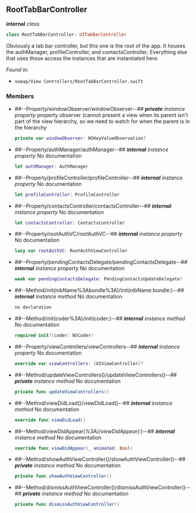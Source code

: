 ## RootTabBarController

**internal** *class*

```swift
class RootTabBarController: UITabBarController
```

Obviously a tab bar controller, but this one is the root of the app. It houses the authManager, profileController,
and contactsController; Everything else that uses those access the instances that are instantiated here.



*Found in:*

* `swaap/View Controllers/RootTabBarController.swift`


### Members



* ##--Property/windowObserver/windowObserver--##
	***private*** *instance property*
	property observer (cannot present a view when its parent isn't part of the view hierarchy, so we need to watch
	for when the parent is in the hierarchy
	```swift
	private var windowObserver: NSKeyValueObservation?
	```

* ##--Property/authManager/authManager--##
	***internal*** *instance property*
	No documentation
	```swift
	let authManager: AuthManager
	```

* ##--Property/profileController/profileController--##
	***internal*** *instance property*
	No documentation
	```swift
	let profileController: ProfileController
	```

* ##--Property/contactsController/contactsController--##
	***internal*** *instance property*
	No documentation
	```swift
	let contactsController: ContactsController
	```

* ##--Property/rootAuthVC/rootAuthVC--##
	***internal*** *instance property*
	No documentation
	```swift
	lazy var rootAuthVC: RootAuthViewController
	```

* ##--Property/pendingContactsDelegate/pendingContactsDelegate--##
	***internal*** *instance property*
	No documentation
	```swift
	weak var pendingContactsDelegate: PendingContactsUpdateDelegate?
	```

* ##--Method/init(nibName%3Abundle%3A)/init(nibName:bundle:)--##
	***internal*** *instance method*
	No documentation
	```swift
	no declaration
	```

* ##--Method/init(coder%3A)/init(coder:)--##
	***internal*** *instance method*
	No documentation
	```swift
	required init?(coder: NSCoder)
	```

* ##--Property/viewControllers/viewControllers--##
	***internal*** *instance property*
	No documentation
	```swift
	override var viewControllers: [UIViewController]?
	```

* ##--Method/updateViewControllers()/updateViewControllers()--##
	***private*** *instance method*
	No documentation
	```swift
	private func updateViewControllers()
	```

* ##--Method/viewDidLoad()/viewDidLoad()--##
	***internal*** *instance method*
	No documentation
	```swift
	override func viewDidLoad()
	```

* ##--Method/viewDidAppear(_%3A)/viewDidAppear(_:)--##
	***internal*** *instance method*
	No documentation
	```swift
	override func viewDidAppear(_ animated: Bool)
	```

* ##--Method/showAuthViewController()/showAuthViewController()--##
	***private*** *instance method*
	No documentation
	```swift
	private func showAuthViewController()
	```

* ##--Method/dismissAuthViewController()/dismissAuthViewController()--##
	***private*** *instance method*
	No documentation
	```swift
	private func dismissAuthViewController()
	```


